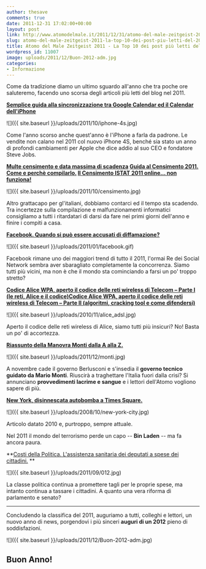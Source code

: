 ```yaml
---
author: thesave
comments: true
date: 2011-12-31 17:02:00+00:00
layout: post
link: http://www.atomodelmale.it/2011/12/31/atomo-del-male-zeitgeist-2011-la-top-10-dei-post-piu-letti-del-2011/
slug: atomo-del-male-zeitgeist-2011-la-top-10-dei-post-piu-letti-del-2011
title: Atomo del Male Zeitgeist 2011 - La Top 10 dei post più letti del 2011
wordpress_id: 11007
image: uploads/2011/12/Buon-2012-adm.jpg
categories:
- Informazione
---
```


Come da tradizione diamo un ultimo sguardo all'anno che tra poche ore saluteremo, facendo uno scorsa degli articoli più letti del blog nel 2011.

**[Semplice guida alla sincronizzazione tra Google Calendar ed il Calendar dell'iPhone](/2009/08/16/semplice-guida-alla-sincronizzazione-tra-google-calendar-ed-il-calendar-delliphone.html)**

![]({{ site.baseurl }}/uploads/2011/10/iphone-4s.jpg)

Come l'anno scorso anche quest'anno è l'iPhone a farla da padrone.
Le vendite non calano nel 2011 col nuovo iPhone 4S, benché sia stato un anno di profondi cambiamenti per Apple che dice addio al suo CEO e fondatore Steve Jobs.

**[Multe censimento e data massima di scadenza](/2011/10/17/multe-censimento-e-data-massima-di-scadenza.html) [Guida al Censimento 2011. Come e perchè compilarlo.](/2011/09/24/guida-al-censimento-2011-come-e-perche-compilarlo.html) [Il Censimento ISTAT 2011 online… non funziona!](/2011/10/09/il-censimento-istat-2011-online-non-funziona.html)**

![]({{ site.baseurl }}/uploads/2011/10/censimento.jpg)

Altro grattacapo per gl'italiani, dobbiamo contarci ed il tempo sta scadendo.
Tra incertezze sulla compilazione e malfunzionamenti informatici consigliamo a tutti i ritardatari di darsi da fare nei primi giorni dell'anno e finire i compiti a casa.

**[Facebook. Quando si può essere accusati di diffamazione?](/2009/05/16/facebook-quando-si-puo-essere-accusati-di-diffamazione.html)**

![]({{ site.baseurl }}/uploads/2011/01/facebook.gif)

Facebook rimane uno dei maggiori trend di tutto il 2011, l'ormai Re dei Social Network sembra aver sbaragliato completamente la concorrenza.
Siamo tutti più vicini, ma non è che il mondo sta cominciando a farsi un po' troppo stretto?

**[Codice Alice WPA, aperto il codice delle reti wireless di Telecom – Parte I (le reti, Alice e il codice)](/2010/11/28/codice-alice-wpa-aperto-il-codice-delle-reti-wireless-di-telecom-parte-i.html)[Codice Alice WPA, aperto il codice delle reti wireless di Telecom – Parte II (algoritmi, cracking tool e come difendersi)](/2010/12/01/codice-alice-wpa-aperto-il-codice-delle-reti-wireless-di-telecom-%e2%80%93-parte-ii-algoritmi-cracking-tool-e-come-difendersi.html)**

![]({{ site.baseurl }}/uploads/2010/11/alice_adsl.jpg)

Aperto il codice delle reti wireless di Alice, siamo tutti più insicuri?
No!
Basta un po' di accortezza.

**[Riassunto della Manovra Monti dalla A alla Z.](/2011/12/07/riassunto-della-manovra-monti-dalla-a-alla-z.html)**

![]({{ site.baseurl }}/uploads/2011/12/monti.jpg)

A novembre cade il governo Berlusconi e s'insedia il **governo tecnico guidato da Mario Monti**.
Riuscirà a traghettare l'Italia fuori dalla crisi?
Si annunciano **provvedimenti lacrime e sangue** e i lettori dell'Atomo vogliono sapere di più.

**[New York, disinnescata autobomba a Times Square.](/2010/05/02/new-york-disinnescata-autobomba-a-times-square.html)**

![]({{ site.baseurl }}/uploads/2008/10/new-york-city.jpg)

Articolo datato 2010 e, purtroppo, sempre attuale.

Nel 2011 il mondo del terrorismo perde un capo -- **Bin Laden** -- ma fa ancora paura.

**[Costi della Politica. L'assistenza sanitaria dei deputati a spese dei cittadini.](/2011/09/17/costi-della-politica-lassistenza-sanitaria-dei-deputati-a-spese-dei-cittadini.html) **

![]({{ site.baseurl }}/uploads/2011/09/012.jpg)

La classe politica continua a promettere tagli per le proprie spese, ma intanto continua a tassare i cittadini.
A quanto una vera riforma di parlamento e senato?

* * *

Concludendo la classifica del 2011, auguriamo a tutti, colleghi e lettori, un nuovo anno di news, porgendovi i più sinceri **auguri di un 2012** pieno di soddisfazioni.

![]({{ site.baseurl }}/uploads/2011/12/Buon-2012-adm.jpg)

## Buon Anno!
